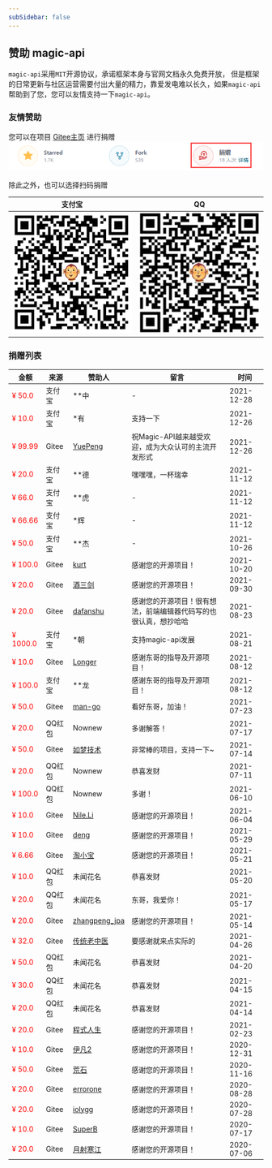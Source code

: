 ```yaml
---
subSidebar: false
---
```

## 赞助 magic-api

`magic-api`采用`MIT`开源协议，承诺框架本身与官网文档永久免费开放， 但是框架的日常更新与社区运营需要付出大量的精力，靠爱发电难以长久，如果`magic-api`帮助到了您，您可以友情支持一下`magic-api`。

### 友情赞助

您可以在项目 [Gitee主页](https://gitee.com/ssssssss-team/magic-api) 进行捐赠
![Gitee](../.vuepress/public/images/donate_gitee.png)

除此之外，也可以选择扫码捐赠

| 支付宝 | QQ |
| ----- | --- |
| ![支付宝支付](../.vuepress/public/images/donate_qrcode_alipay.png)  | ![QQ支付](../.vuepress/public/images/donate_qrcode_qq.png)  |

### 捐赠列表

| 金额 |来源 |赞助人  | 留言 | 时间 |
| ---- |----|-------|------|------|
| ¥ 50.0 | 支付宝 | **中 | - | 2021-12-28 |
| ¥ 10.0 | 支付宝 | *有 | 支持一下 | 2021-12-26 |
| ¥ 99.99 | Gitee | [YuePeng](https://gitee.com/erupt) | 祝Magic-API越来越受欢迎，成为大众认可的主流开发形式 | 2021-12-26 |
| ¥ 20.0 | 支付宝 | **德 | 嘿嘿嘿，一杯瑞幸 | 2021-11-12 |
| ¥ 66.0 | 支付宝 | **虎 | - | 2021-11-12 |
| ¥ 66.66 | 支付宝 | *辉 | - | 2021-11-12 |
| ¥ 50.0 | 支付宝 | **杰 | - | 2021-10-26 |
| ¥ 100.0 | Gitee | [kurt](https://gitee.com/allman) | 感谢您的开源项目！ | 2021-10-20 |
| ¥ 20.0 | Gitee | [酒三剑](https://gitee.com/spartascorpion) | 感谢您的开源项目！ | 2021-09-30 |
| ¥ 20.0 | Gitee | [dafanshu](https://gitee.com/yur) | 感谢您的开源项目！很有想法，前端编辑器代码写的也很认真，想抄哈哈 | 2021-08-23 |
| ¥ 1000.0 | 支付宝 | *朝 | 支持magic-api发展 | 2021-08-21 |
| ¥ 10.0 | Gitee | [Longer](https://gitee.com/idolls) | 感谢东哥的指导及开源项目！ | 2021-08-12 |
| ¥ 100.0 | 支付宝 | **龙 | 感谢东哥的指导及开源项目！ | 2021-08-12 |
| ¥ 50.0 | Gitee | [man-go](https://gitee.com/love20027767) | 看好东哥，加油！ | 2021-07-23 |
| ¥ 20.0 | QQ红包 | Nownew | 多谢解答！| 2021-07-17 |
| ¥ 50.0 | Gitee | [如梦技术](https://gitee.com/dreamlu) | 非常棒的项目，支持一下~ | 2021-07-14 |
| ¥ 20.0 | QQ红包 | Nownew | 恭喜发财 | 2021-07-11 |
| ¥ 100.0 | QQ红包 | Nownew | 多谢！ | 2021-06-10 |
| ¥ 10.0 | Gitee | [Nile.Li](https://gitee.com/linuxempire) | 感谢您的开源项目！ | 2021-06-04 |
| ¥ 10.0 | Gitee | [deng](https://gitee.com/dengshidang_tool) | 感谢您的开源项目！ | 2021-05-29 |
| ¥ 6.66 | Gitee | [淘小宝](https://gitee.com/taoxiaobao) | 感谢您的开源项目！ | 2021-05-21 |
| ¥ 10.0 | QQ红包 | 未闻花名 | 恭喜发财 | 2021-05-20 |
| ¥ 20.0 | QQ红包 | 未闻花名 | 东哥，我爱你！ | 2021-05-17 |
| ¥ 20.0 | Gitee | [zhangpeng_jpa](https://gitee.com/zhangpeng_jpa) | 感谢您的开源项目！ | 2021-05-14 |
| ¥ 32.0 | Gitee | [传统老中医](https://gitee.com/Thrandy) | 要感谢就来点实际的 | 2021-04-26 |
| ¥ 50.0 | QQ红包 | 未闻花名 | 恭喜发财 | 2021-04-20 |
| ¥ 30.0 | QQ红包 | 未闻花名 | 恭喜发财 | 2021-04-15 |
| ¥ 20.0 | QQ红包 | 未闻花名 | 恭喜发财 | 2021-04-14 |
| ¥ 20.0 | Gitee | [程式人生](https://gitee.com/junit4) | 感谢您的开源项目！ | 2021-02-23 |
| ¥ 10.0 | Gitee | [伊凡2](https://gitee.com/efrans_admin) | 感谢您的开源项目！ | 2020-12-31 |
| ¥ 50.0 | Gitee | [荒石](https://gitee.com/lycvip) | 感谢您的开源项目！ | 2020-11-16 |
| ¥ 20.0 | Gitee | [errorone](https://gitee.com/errorone) | 感谢您的开源项目！ | 2020-08-28 |
| ¥ 20.0 | Gitee | [iolygg](https://gitee.com/ioly) | 感谢您的开源项目！ | 2020-07-28 |
| ¥ 10.0 | Gitee | [SuperB](https://gitee.com/jiao_gao_chao) | 感谢您的开源项目！ | 2020-07-17 |
| ¥ 20.0 | Gitee | [月射寒江](https://gitee.com/bjchenming) | 感谢您的开源项目！ | 2020-07-06 |
<style type="text/css">
table tbody tr td:first-child{
    color: red
}
main p a span,
main table a span{
    display: none;
}
table td, table th{
    font-size: 14px;
}
</style>
